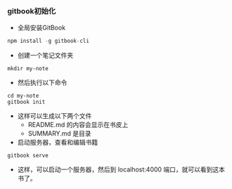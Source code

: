 ### gitbook初始化
- 全局安装GitBook
```js
npm install -g gitbook-cli
```
- 创建一个笔记文件夹
```
mkdir my-note
```
- 然后执行以下命令
```
cd my-note
gitbook init
```
- 这样可以生成以下两个文件
  * README.md 的内容会显示在书皮上
  * SUMMARY.md 是目录
- 启动服务器，查看和编辑书籍
```
gitbook serve
```
- 这样，可以启动一个服务器，然后到 localhost:4000 端口，就可以看到这本书了。
